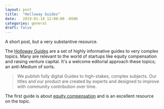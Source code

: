 ```yaml
---
layout: post
title:  "Holloway Guides"
date:   2019-01-18 12:00:00 -0500
categories: general
draft: false
---
```


A short post, but a very substantive resource. 

The [Holloway Guides](https://www.holloway.com/about) are a set of highly informative guides to very complex topics. Many are relevant to the world of startups like equity compensation and raising venture capital. It's a welcome editorial approach these topics; an anti-Medium of sorts.

> We publish fully digital Guides to high-stakes, complex subjects. Our titles and our product are created by experts and designed to improve with community contribution over time.

The first guide is about [equity compensation](https://www.holloway.com/g/equity-compensation) and is an excellent resource on the topic.